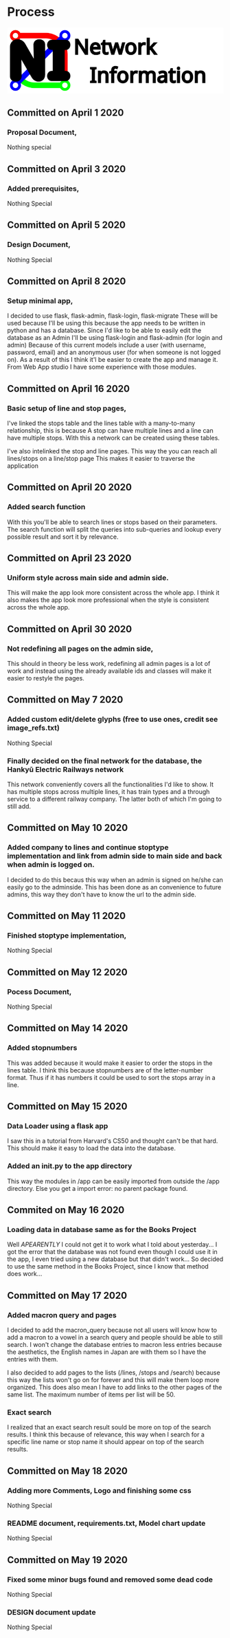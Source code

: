 # Process

![Logo](doc/NI_logo.svg)

## Committed on April 1 2020
### Proposal Document,
Nothing special

## Committed on April 3 2020
### Added prerequisites,
Nothing Special

## Committed on April 5 2020
### Design Document,
Nothing Special

## Committed on April 8 2020
### Setup minimal app,
I decided to use flask, flask-admin, flask-login, flask-migrate
These will be used because I'll be using this because the app needs to be written in python and has a database. Since I'd like to be able to easily edit the database as an Admin I'll be using flask-login and flask-admin (for login and admin) Because of this current models include a user (with username, password, email) and an anonymous user (for when someone is not logged on).
As a result of this I think it'l be easier to create the app and manage it.
From Web App studio I have some experience with those modules.

## Committed on April 16 2020
### Basic setup of line and stop pages,
I've linked the stops table and the lines table with a many-to-many relationship, this is because A stop can have multiple lines and a line can have multiple stops.
With this a network can be created using these tables.

I've also intelinked the stop and line pages.
This way the you can reach all lines/stops on a line/stop page
This makes it easier to traverse the application

## Committed on April 20 2020
### Added search function
With this you'll be able to search lines or stops based on their parameters.
The search function will split the queries into sub-queries and lookup every possible result and sort it by relevance.

## Committed on April 23 2020
### Uniform style across main side and admin side.
This will make the app look more consistent across the whole app.
I think it also makes the app look more professional when the style is consistent across the whole app.

## Committed on April 30 2020
### Not redefining all pages on the admin side,
This should in theory be less work, redefining all admin pages is a lot of work and instead using the already available ids and classes will make it easier to restyle the pages.

## Committed on May 7 2020
### Added custom edit/delete glyphs (free to use ones, credit see image_refs.txt)
Nothing Special

### Finally decided on the final network for the database, the Hankyū Electric Railways network
This network conveniently covers all the functionalities I'd like to show. It has multiple stops across multiple lines, it has train types and a through service to a different railway company. The latter both of which I'm going to still add.

## Committed on May 10 2020
### Added company to lines and continue stoptype implementation and link from admin side to main side and back when admin is logged on.
I decided to do this becaus this way when an admin is signed on he/she can easily go to the adminside. This has been done as an convenience to future admins, this way they don't have to know the url to the admin side.

## Committed on May 11 2020
### Finished stoptype implementation,
Nothing Special

## Committed on May 12 2020
### Pocess Document,
Nothing Special

## Committed on May 14 2020
### Added stopnumbers
This was added because it would make it easier to order the stops in the lines table. I think this because stopnumbers are of the letter-number format. Thus if it has numbers it could be used to sort the stops array in a line.

## Committed on May 15 2020
### Data Loader using a flask app
I saw this in a tutorial from Harvard's CS50 and thought can't be that hard. This should make it easy to load the data into the database.

### Added an __init__.py to the app directory
This way the modules in /app can be easily imported from outside the /app directory. Else you get a import error: no parent package found.

## Commited on May 16 2020
### Loading data in database same as for the Books Project
Well *APEARENTLY* I could not get it to work what I told about yesterday... I got the error that the database was not found even though I could use it in the app, I even tried using a new database but that didn't work...
So decided to use the same method in the Books Project, since I know that method does work...

## Committed on May 17 2020
### Added macron query and pages
I decided to add the macron_query because not all users will know how to add a macron to a vowel in a search query and people should be able to still search. I won't change the database entries to macron less entries because the aesthetics, the English names in Japan are with them so I have the entries with them.

I also decided to add pages to the lists (/lines, /stops and /search) because this way the lists won't go on for forever and this will make them loop more organized. This does also mean I have to add links to the other pages of the same list. The maximum number of items per list will be 50.

### Exact search
I realized that an exact search result sould be more on top of the search results. I think this because of relevance, this way when I search for a specific line name or stop name it should appear on top of the search results.

## Committed on May 18 2020
### Adding more Comments, Logo and finishing some css
Nothing Special

### README document, requirements.txt, Model chart update
Nothing Special

## Committed on May 19 2020
### Fixed some minor bugs found and removed some dead code
Nothing Special

### DESIGN document update
Nothing Special